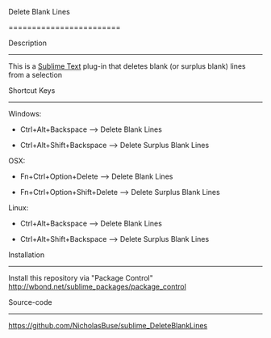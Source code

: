 Delete Blank Lines
========================

Description
------------------

This is a [Sublime Text](http://www.sublimetext.com/ ) plug-in that deletes blank (or surplus blank) lines from a selection

Shortcut Keys
------------------

Windows:
- Ctrl+Alt+Backspace --> Delete Blank Lines
- Ctrl+Alt+Shift+Backspace --> Delete Surplus Blank Lines

OSX:
- Fn+Ctrl+Option+Delete --> Delete Blank Lines
- Fn+Ctrl+Option+Shift+Delete --> Delete Surplus Blank Lines

Linux:
- Ctrl+Alt+Backspace --> Delete Blank Lines
- Ctrl+Alt+Shift+Backspace --> Delete Surplus Blank Lines

Installation
------------------

Install this repository via "Package Control" http://wbond.net/sublime_packages/package_control

Source-code
------------------

https://github.com/NicholasBuse/sublime_DeleteBlankLines

